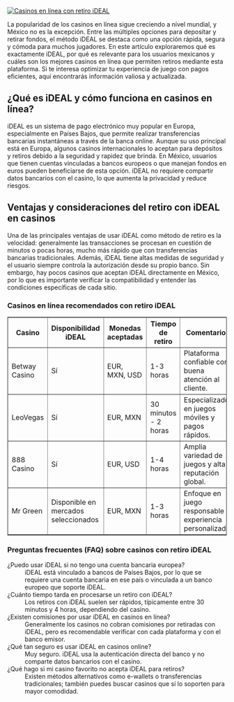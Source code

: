 [![Casinos en línea con retiro iDEAL](https://123-caf.pages.dev/gitsignup.png)](https://vrmoo.ru/Bt82HjjY)

<div>     <p>La popularidad de los casinos en línea sigue creciendo a nivel mundial, y México no es la excepción. Entre las múltiples opciones para depositar y retirar fondos, el método iDEAL se destaca como una opción rápida, segura y cómoda para muchos jugadores. En este artículo exploraremos qué es exactamente iDEAL, por qué es relevante para los usuarios mexicanos y cuáles son los mejores casinos en línea que permiten retiros mediante esta plataforma. Si te interesa optimizar tu experiencia de juego con pagos eficientes, aquí encontrarás información valiosa y actualizada.</p>        <h2>¿Qué es iDEAL y cómo funciona en casinos en línea?</h2>     <p>iDEAL es un sistema de pago electrónico muy popular en Europa, especialmente en Países Bajos, que permite realizar transferencias bancarias instantáneas a través de la banca online. Aunque su uso principal está en Europa, algunos casinos internacionales lo aceptan para depósitos y retiros debido a la seguridad y rapidez que brinda. En México, usuarios que tienen cuentas vinculadas a bancos europeos o que manejan fondos en euros pueden beneficiarse de esta opción. iDEAL no requiere compartir datos bancarios con el casino, lo que aumenta la privacidad y reduce riesgos.</p>        <h2>Ventajas y consideraciones del retiro con iDEAL en casinos</h2>     <p>Una de las principales ventajas de usar iDEAL como método de retiro es la velocidad: generalmente las transacciones se procesan en cuestión de minutos o pocas horas, mucho más rápido que con transferencias bancarias tradicionales. Además, iDEAL tiene altas medidas de seguridad y el usuario siempre controla la autorización desde su propio banco. Sin embargo, hay pocos casinos que aceptan iDEAL directamente en México, por lo que es importante verificar la compatibilidad y entender las condiciones específicas de cada sitio.</p>        <h3>Casinos en línea recomendados con retiro iDEAL</h3>     <table border="1" cellpadding="5" cellspacing="0">       <thead>         <tr>           <th>Casino</th>           <th>Disponibilidad iDEAL</th>           <th>Monedas aceptadas</th>           <th>Tiempo de retiro</th>           <th>Comentarios</th>         </tr>       </thead>       <tbody>         <tr>           <td>Betway Casino</td>           <td>Sí</td>           <td>EUR, MXN, USD</td>           <td>1-3 horas</td>           <td>Plataforma confiable con buena atención al cliente.</td>         </tr>         <tr>           <td>LeoVegas</td>           <td>Sí</td>           <td>EUR, MXN</td>           <td>30 minutos - 2 horas</td>           <td>Especializado en juegos móviles y pagos rápidos.</td>         </tr>         <tr>           <td>888 Casino</td>           <td>Sí</td>           <td>EUR, USD</td>           <td>1-4 horas</td>           <td>Amplia variedad de juegos y alta reputación global.</td>         </tr>         <tr>           <td>Mr Green</td>           <td>Disponible en mercados seleccionados</td>           <td>EUR, MXN</td>           <td>1-3 horas</td>           <td>Enfoque en juego responsable y experiencia personalizada.</td>         </tr>       </tbody>     </table>        <h3>Preguntas frecuentes (FAQ) sobre casinos con retiro iDEAL</h3>     <dl>       <dt>¿Puedo usar iDEAL si no tengo una cuenta bancaria europea?</dt>       <dd>iDEAL está vinculado a bancos de Países Bajos, por lo que se requiere una cuenta bancaria en ese país o vinculada a un banco europeo que soporte iDEAL.</dd>          <dt>¿Cuánto tiempo tarda en procesarse un retiro con iDEAL?</dt>       <dd>Los retiros con iDEAL suelen ser rápidos, típicamente entre 30 minutos y 4 horas, dependiendo del casino.</dd>          <dt>¿Existen comisiones por usar iDEAL en casinos en línea?</dt>       <dd>Generalmente los casinos no cobran comisiones por retiradas con iDEAL, pero es recomendable verificar con cada plataforma y con el banco emisor.</dd>          <dt>¿Qué tan seguro es usar iDEAL en casinos online?</dt>       <dd>Muy seguro. iDEAL usa la autenticación directa del banco y no comparte datos bancarios con el casino.</dd>          <dt>¿Qué hago si mi casino favorito no acepta iDEAL para retiros?</dt>       <dd>Existen métodos alternativos como e-wallets o transferencias tradicionales; también puedes buscar casinos que sí lo soporten para mayor comodidad.</dd>     </dl>   </div>